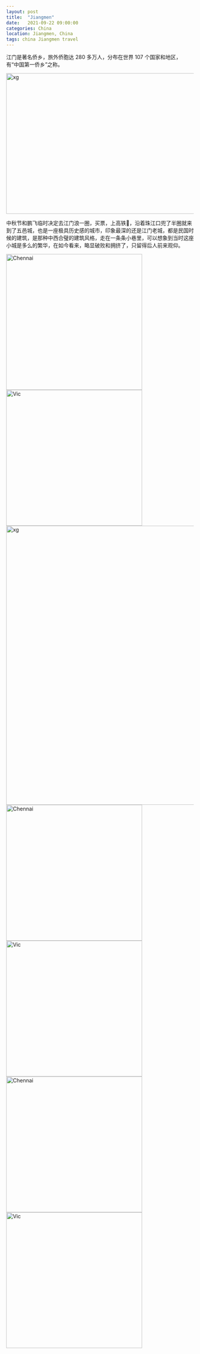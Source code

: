 ```yaml
---
layout: post
title:  "Jiangmen"
date:   2021-09-22 09:00:00
categories: China
location: Jiangmen, China
tags: china Jiangmen travel
---
```


江门是著名侨乡，旅外侨胞达 280 多万人，分布在世界 107 个国家和地区，有“中国第一侨乡”之称。

<div class="post-image">
	<img alt="xg" width="750" height="378" srcset="https://robotkang-1257995526.cos.ap-chengdu.myqcloud.com/travelkangimg/2021-09-22-Jiangmen/1.jpg 1x, https://robotkang-1257995526.cos.ap-chengdu.myqcloud.com/travelkangimg/2021-09-22-Jiangmen/1%402x.jpg 2x, https://robotkang-1257995526.cos.ap-chengdu.myqcloud.com/travelkangimg/2021-09-22-Jiangmen/1%403x.jpg 3x" /> 
</div>

中秋节和鹏飞临时决定去江门浪一圈，买票，上高铁🚄，沿着珠江口兜了半圈就来到了五邑城，也是一座极具历史感的城市，印象最深的还是江门老城，都是民国时候的建筑，是那种中西合璧的建筑风格，走在一条条小巷里，可以想象到当时这座小城是多么的繁华，在如今看来，略显破败和拥挤了，只留得后人前来观仰。

<div class="post-image post-image--split"> 
	<img alt="Chennai" width="365" height="365" srcset="https://robotkang-1257995526.cos.ap-chengdu.myqcloud.com/travelkangimg/2021-09-22-Jiangmen/2.jpg 1x, https://robotkang-1257995526.cos.ap-chengdu.myqcloud.com/travelkangimg/2021-09-22-Jiangmen/2%402x.jpg 2x, https://robotkang-1257995526.cos.ap-chengdu.myqcloud.com/travelkangimg/2021-09-22-Jiangmen/2%403x.jpg 3x" />
	<img alt="Vic" width="365" height="365" srcset="https://robotkang-1257995526.cos.ap-chengdu.myqcloud.com/travelkangimg/2021-09-22-Jiangmen/3.jpg 1x, https://robotkang-1257995526.cos.ap-chengdu.myqcloud.com/travelkangimg/2021-09-22-Jiangmen/3%402x.jpg 2x, https://robotkang-1257995526.cos.ap-chengdu.myqcloud.com/travelkangimg/2021-09-22-Jiangmen/3%403x.jpg 3x" />
</div>

<div class="post-image">
	<img alt="xg" width="750" height="750" srcset="https://robotkang-1257995526.cos.ap-chengdu.myqcloud.com/travelkangimg/2021-09-22-Jiangmen/4.jpg 1x, https://robotkang-1257995526.cos.ap-chengdu.myqcloud.com/travelkangimg/2021-09-22-Jiangmen/4%402x.jpg 2x, https://robotkang-1257995526.cos.ap-chengdu.myqcloud.com/travelkangimg/2021-09-22-Jiangmen/4%403x.jpg 3x" /> 
</div>

<div class="post-image post-image--split"> 
	<img alt="Chennai" width="365" height="365" srcset="https://robotkang-1257995526.cos.ap-chengdu.myqcloud.com/travelkangimg/2021-09-22-Jiangmen/5.jpg 1x, https://robotkang-1257995526.cos.ap-chengdu.myqcloud.com/travelkangimg/2021-09-22-Jiangmen/5%402x.jpg 2x, https://robotkang-1257995526.cos.ap-chengdu.myqcloud.com/travelkangimg/2021-09-22-Jiangmen/5%403x.jpg 3x" />
	<img alt="Vic" width="365" height="365" srcset="https://robotkang-1257995526.cos.ap-chengdu.myqcloud.com/travelkangimg/2021-09-22-Jiangmen/6.jpg 1x, https://robotkang-1257995526.cos.ap-chengdu.myqcloud.com/travelkangimg/2021-09-22-Jiangmen/6%402x.jpg 2x, https://robotkang-1257995526.cos.ap-chengdu.myqcloud.com/travelkangimg/2021-09-22-Jiangmen/6%403x.jpg 3x" />
</div>

<div class="post-image post-image--split"> 
	<img alt="Chennai" width="365" height="365" srcset="https://robotkang-1257995526.cos.ap-chengdu.myqcloud.com/travelkangimg/2021-09-22-Jiangmen/7.jpg 1x, https://robotkang-1257995526.cos.ap-chengdu.myqcloud.com/travelkangimg/2021-09-22-Jiangmen/7%402x.jpg 2x, https://robotkang-1257995526.cos.ap-chengdu.myqcloud.com/travelkangimg/2021-09-22-Jiangmen/7%403x.jpg 3x" />
	<img alt="Vic" width="365" height="365" srcset="https://robotkang-1257995526.cos.ap-chengdu.myqcloud.com/travelkangimg/2021-09-22-Jiangmen/8.jpg 1x, https://robotkang-1257995526.cos.ap-chengdu.myqcloud.com/travelkangimg/2021-09-22-Jiangmen/8%402x.jpg 2x, https://robotkang-1257995526.cos.ap-chengdu.myqcloud.com/travelkangimg/2021-09-22-Jiangmen/8%403x.jpg 3x" />
</div>









